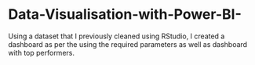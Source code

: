 # Data-Visualisation-with-Power-BI-
Using a dataset that I previously cleaned using RStudio, I created a dashboard as per the using the required parameters as well as dashboard with top performers.
